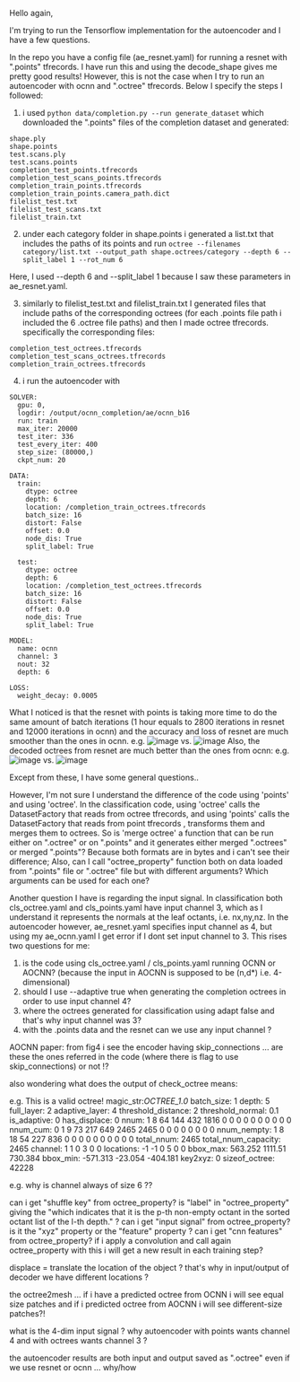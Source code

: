 Hello again,

I'm trying to run the Tensorflow implementation for the autoencoder and I have a few questions.

In the repo you have a config file (ae_resnet.yaml) for running a resnet with ".points" tfrecords. I have run this and using the decode_shape gives me pretty good results! However, this is not the case when I try to run an autoencoder with ocnn and ".octree" tfrecords. Below I specify the steps I followed:

1. i used ```python data/completion.py --run generate_dataset``` which downloaded the ".points" files of the completion dataset and generated:
```
shape.ply
shape.points
test.scans.ply
test.scans.points
completion_test_points.tfrecords
completion_test_scans_points.tfrecords
completion_train_points.tfrecords
completion_train_points.camera_path.dict
filelist_test.txt
filelist_test_scans.txt
filelist_train.txt
```
 
2. under each category folder in shape.points i generated a list.txt that includes the paths of its points and run ```octree --filenames category/list.txt --output_path shape.octrees/category --depth 6 --split_label 1 --rot_num 6```

Here, I used --depth 6 and --split_label 1 because I saw these parameters in ae_resnet.yaml.

3. similarly to filelist_test.txt and filelist_train.txt I generated files that include paths of the corresponding octrees (for each .points file path i included the 6 .octree file paths) and then I made octree tfrecords. specifically the corresponding files:
```
completion_test_octrees.tfrecords
completion_test_scans_octrees.tfrecords
completion_train_octrees.tfrecords
```

4. i run the autoencoder with 
```
SOLVER:
  gpu: 0,
  logdir: /output/ocnn_completion/ae/ocnn_b16
  run: train
  max_iter: 20000
  test_iter: 336
  test_every_iter: 400
  step_size: (80000,)
  ckpt_num: 20

DATA:
  train:
    dtype: octree
    depth: 6
    location: /completion_train_octrees.tfrecords
    batch_size: 16
    distort: False
    offset: 0.0
    node_dis: True
    split_label: True

  test: 
    dtype: octree
    depth: 6
    location: /completion_test_octrees.tfrecords
    batch_size: 16
    distort: False
    offset: 0.0
    node_dis: True
    split_label: True

MODEL:
  name: ocnn
  channel: 3
  nout: 32
  depth: 6

LOSS:
  weight_decay: 0.0005
```

What I noticed is that the resnet with points is taking more time to do the same amount of batch iterations (1 hour equals to 2800 iterations in resnet and 12000 iterations in ocnn) and the accuracy and loss of resnet are much smoother than the ones in ocnn. e.g.
![image](https://user-images.githubusercontent.com/15656466/90230817-cbf05100-de22-11ea-9852-32a255e66f74.png) vs. ![image](https://user-images.githubusercontent.com/15656466/90230846-d6124f80-de22-11ea-9d79-c563295561ca.png)
Also, the decoded octrees from resnet are much better than the ones from ocnn: e.g.
![image](https://user-images.githubusercontent.com/15656466/90230991-1e317200-de23-11ea-9d22-2f5bd2318a4a.png) vs. ![image](https://user-images.githubusercontent.com/15656466/90231021-2a1d3400-de23-11ea-8cd3-af85358dd625.png)

Except from these, I have some general questions..

However, I'm not sure I understand the difference of the code using 'points' and using 'octree'. In the classification code, using 'octree' calls the DatasetFactory that reads from octree tfrecords, and using 'points' calls the DatasetFactory that reads from point tfrecords , transforms them and merges them to octrees. So is 'merge octree' a function that can be run either on ".octree" or on ".points" and it generates either merged ".octrees" or merged ".points"? Because both formats are in bytes and i can't see their difference; Also, can I call "octree_property" function both on data loaded from ".points" file or ".octree" file but with different arguments? Which arguments can be used for each one?

Another question I have is regarding the input signal. In classification both cls_octree.yaml and cls_points.yaml have input channel 3, which as I understand it represents the normals at the leaf octants, i.e. nx,ny,nz. In the autoencoder however,  ae_resnet.yaml specifies input channel as 4, but using my ae_ocnn.yaml I get error if I dont set input channel to 3. This rises two questions for me:
1. is the code using cls_octree.yaml / cls_points.yaml running OCNN or AOCNN? (because the input in AOCNN is supposed to be (n,d*) i.e. 4-dimensional)
2. should I use --adaptive true when generating the completion octrees in order to use input channel 4?
3. where the octrees generated for classification using adapt false and that's why input channel was 3?
4. with the .points data and the resnet can we use any input channel ?


AOCNN paper: from fig4 i see the encoder having skip_connections ... are these the ones referred in the code (where there is flag to use skip_connections)  or not !?

also wondering what does the output of check_octree means:

e.g.
This is a valid octree!
magic_str:_OCTREE_1.0_
batch_size: 1
depth: 5
full_layer: 2
adaptive_layer: 4
threshold_distance: 2
threshold_normal: 0.1
is_adaptive: 0
has_displace: 0
nnum: 1 8 64 144 432 1816 0 0 0 0 0 0 0 0 0 0 
nnum_cum: 0 1 9 73 217 649 2465 2465 0 0 0 0 0 0 0 0 
nnum_nempty: 1 8 18 54 227 836 0 0 0 0 0 0 0 0 0 0 
total_nnum: 2465
total_nnum_capacity: 2465
channel: 1 1 0 3 0 0 
locations: -1 -1 0 5 0 0 
bbox_max: 563.252 1111.51 730.384 
bbox_min: -571.313 -23.054 -404.181 
key2xyz: 0
sizeof_octree: 42228

e.g. why is channel always of size 6 ??

can i get "shuffle key" from octree_property?
is "label" in "octree_property" giving the "which indicates that it is the p-th non-empty octant in the sorted octant list of the l-th depth." ?
can i get "input signal" from octree_property? is it the "xyz" property or the "feature" property ?
can i get "cnn features" from octree_property? if i apply a convolution and call again octree_property with this i will get a new result in each training step?

displace = translate the location of the object ? that's why in input/output of decoder we have different locations ?

the octree2mesh ... if i have a predicted octree from OCNN i will see equal size patches and if i predicted octree from AOCNN i will see different-size patches?!

what is the 4-dim input signal ? why autoencoder with points wants channel 4 and with octrees wants channel 3 ?

the autoencoder results are both input and output saved as ".octree" even if we use resnet or ocnn ... why/how

